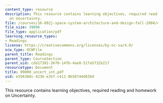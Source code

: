 ```yaml
---
content_type: resource
description: This resource contains learning objectives, required reading and homework
  on Uncertainty.
file: /courses/16-892j-space-system-architecture-and-design-fall-2004/e556380c4236e35fc4118b58744d63bd_09000_uncert_int.pdf
file_size: 39096
file_type: application/pdf
learning_resource_types:
- Readings
license: https://creativecommons.org/licenses/by-nc-sa/4.0/
ocw_type: OCWFile
parent_title: Readings
parent_type: CourseSection
parent_uid: cdd17381-3670-14fb-4ae8-517a5732b217
resourcetype: Document
title: 09000_uncert_int.pdf
uid: e556380c-4236-e35f-c411-8b58744d63bd
---
```

This resource contains learning objectives, required reading and homework on Uncertainty.